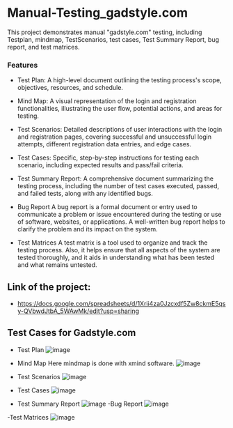 # Manual-Testing_gadstyle.com
This project demonstrates manual "gadstyle.com" testing, including Testplan, mindmap, TestScenarios, test cases, Test Summary Report, bug report, and test matrices.
### **Features**
   - Test Plan:
A high-level document outlining the testing process's scope, objectives, resources, and schedule.

   - Mind Map: 
A visual representation of the login and registration functionalities, illustrating the user flow, potential actions, and areas for testing.

   - Test Scenarios:
Detailed descriptions of user interactions with the login and registration pages, covering successful and unsuccessful login attempts, different registration data entries, and edge cases.

   - Test Cases: 
Specific, step-by-step instructions for testing each scenario, including expected results and pass/fail criteria.

 - Test Summary Report:
A comprehensive document summarizing the testing process, including the number of test cases executed, passed, and failed tests, along with any identified bugs.

- Bug Report
A bug report is a formal document or entry used to communicate a problem or issue encountered during the testing or use of software, websites, or applications. A well-written bug report helps to clarify the problem and its impact on the system.

 - Test Matrices
A test matrix is a tool used to organize and track the testing process. Also, it helps ensure that all aspects of the system are tested thoroughly, and it aids in understanding what has been tested and what remains untested.

## Link of the project:
 - https://docs.google.com/spreadsheets/d/1Xrii4za0Jzcxdf5Zw8ckmE5qsy-QVbwdJtbA_5WAwMk/edit?usp=sharing

## Test Cases for Gadstyle.com
- Test Plan
![image](https://github.com/user-attachments/assets/2594a0ac-efab-4449-997c-06ef8474919b)
- Mind Map
Here mindmap is done with xmind software.
![image](https://github.com/user-attachments/assets/25e716cd-40c2-46c3-be4a-bb5d886f50b5)

- Test Scenarios
  ![image](https://github.com/user-attachments/assets/09b97061-9c2e-49fa-9af7-7a9331a940cd)

 - Test Cases
  ![image](https://github.com/user-attachments/assets/721796e6-193e-48f0-bd15-6f602873a510)
 - Test Summary Report
![image](https://github.com/user-attachments/assets/0601602b-509f-411a-97a0-0be8df2b1295)
-Bug Report
![image](https://github.com/user-attachments/assets/7a913f4f-9a6f-400a-a55a-3101bb0fa6d3)

-Test Matrices
![image](https://github.com/user-attachments/assets/0b17cd2d-f60c-463d-badd-a4e08388f2c7)









    
